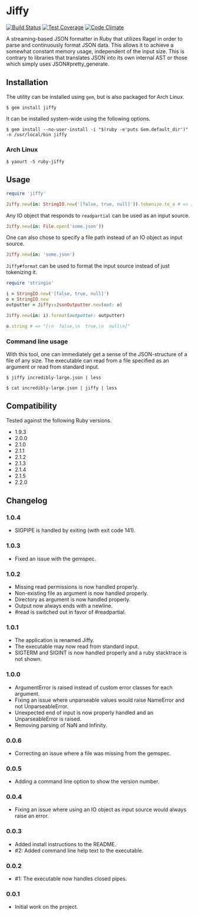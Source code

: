Jiffy
=====

[![Build Status](https://travis-ci.org/badeball/jiffy.png)](https://travis-ci.org/badeball/jiffy)
[![Test Coverage](https://codeclimate.com/github/badeball/jiffy/badges/coverage.svg)](https://codeclimate.com/github/badeball/jiffy)
[![Code Climate](https://codeclimate.com/github/badeball/jiffy/badges/gpa.svg)](https://codeclimate.com/github/badeball/jiffy)

A streaming-based JSON formatter in Ruby that utilizes Ragel in order to parse
and continuously format JSON data. This allows it to achieve a somewhat
constant memory usage, independent of the input size. This is contrary to
libraries that translates JSON into its own internal AST or those which simply
uses JSON#pretty_generate.

## Installation

The utility can be installed using `gem`, but is also packaged for Arch Linux.

```
$ gem install jiffy
```

It can be installed system-wide using the following options.

```
$ gem install --no-user-install -i "$(ruby -e'puts Gem.default_dir')" -n /usr/local/bin jiffy
```

### Arch Linux

```
$ yaourt -S ruby-jiffy
```

## Usage

```ruby
require 'jiffy'

Jiffy.new(in: StringIO.new('[false, true, null]')).tokenize.to_a # => [:begin_array, :false, :value_separator, :true, :value_separator, :null, :end_array]
```

Any IO object that responds to `readpartial` can be used as an input source.

```ruby
Jiffy.new(in: File.open('some.json'))
```

One can also chose to specify a file path instead of an IO object as input source.

```ruby
Jiffy.new(in: 'some.json')
```

`Jiffy#format` can be used to format the input source instead of just tokenizing it.

```ruby
require 'stringio'

i = StringIO.new('[false, true, null]')
o = StringIO.new
outputter = Jiffy::JsonOutputter.new(out: o)

Jiffy.new(in: i).format(outputter: outputter)

o.string # => "[\n  false,\n  true,\n  null\n]"
```

### Command line usage

With this tool, one can immediately get a sense of the JSON-structure of a file
of any size. The executable can read from a file specified as an argument or
read from standard input.

```
$ jiffy incredibly-large.json | less
```

```
$ cat incredibly-large.json | jiffy | less
```

## Compatibility

Tested against the following Ruby versions.

* 1.9.3
* 2.0.0
* 2.1.0
* 2.1.1
* 2.1.2
* 2.1.3
* 2.1.4
* 2.1.5
* 2.2.0

## Changelog

### 1.0.4

* SIGPIPE is handled by exiting (with exit code 141).

### 1.0.3

* Fixed an issue with the gemspec.

### 1.0.2

* Missing read permissions is now handled properly.
* Non-existing file as argument is now handled properly.
* Directory as argument is now handled properly.
* Output now always ends with a newline.
* #read is switched out in favor of #readpartial.

### 1.0.1

* The application is renamed Jiffy.
* The executable may now read from standard input.
* SIGTERM and SIGINT is now handled properly and a ruby stacktrace is not shown.

### 1.0.0

* ArgumentError is raised instead of custom error classes for each argument.
* Fixing an issue where unparseable values would raise NameError and not UnparseableError.
* Unexpected end of input is now properly handled and an UnparseableError is raised.
* Removing parsing of NaN and Infinity.

### 0.0.6

* Correcting an issue where a file was missing from the gemspec.

### 0.0.5

* Adding a command line option to show the version number.

### 0.0.4

* Fixing an issue where using an IO object as input source would always raise
  an error.

### 0.0.3

* Added install instructions to the README.
* #2: Added command line help text to the executable.

### 0.0.2

* #1: The executable now handles closed pipes.

### 0.0.1

* Initial work on the project.
